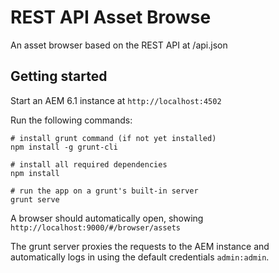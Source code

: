 # REST API Asset Browse

An asset browser based on the REST API at /api.json

## Getting started

Start an AEM 6.1 instance at `http://localhost:4502`

Run the following commands:

    # install grunt command (if not yet installed)
    npm install -g grunt-cli
    
    # install all required dependencies
    npm install
    
    # run the app on a grunt's built-in server
    grunt serve
    
A browser should automatically open, showing `http://localhost:9000/#/browser/assets`

The grunt server proxies the requests to the AEM instance and automatically logs in using
the default credentials `admin:admin`.
    

